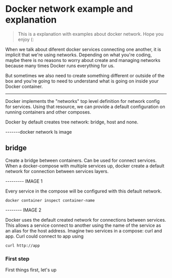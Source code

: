 # Docker network example and explanation

>This is a explanation with examples about docker network. Hope you enjoy (:

When we talk about diferent docker services connecting one another, it is implicit that we're using networks. Depending on what you're coding, maybe there is no reasons to worry about create and managing networks because many times Docker runs everything for us. 

But sometimes we also need to create something different or outside of the box and you're going to need to understand what is going on inside your Docker container.

------------------------------------------------------

Docker implements the "networks" top level definition for network config for services. Using that resource, we can provide a default configuration on running containers and other composes.

Docker by default creates tree network: bridge, host and none.

-------docker network ls image

## bridge

Create a bridge between containers. Can be used for connect services. When a docker-compose with multiple services up, docker create a default network for connection between services layers.

--------- IMAGE 1

Every service in the compose will be configured with this default network.

```docker
docker container inspect container-name
```

-------- IMAGE 2

Docker uses the default created network for connections between services. This allows a service connect to another using the name of the service as an alias for the host address.
Imagine two services in a compose: curl and app. Curl could connect to app using
```bash
curl http://app
```



### First step

First things first, let's up 
